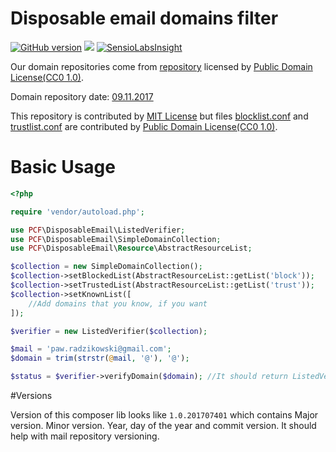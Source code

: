 # Disposable email domains filter
[![GitHub version](https://badge.fury.io/gh/purringCatFoundation%2FDisposableEmail.svg)](https://badge.fury.io/gh/purringCatFoundation%2FDisposableEmail) ![](https://travis-ci.org/purringCatFoundation/DisposableEmail.svg?branch=master) [![SensioLabsInsight](https://insight.sensiolabs.com/projects/2006a52e-6bae-4316-bdc8-ebf563fce5ed/mini.png)](https://insight.sensiolabs.com/projects/2006a52e-6bae-4316-bdc8-ebf563fce5ed)

Our domain repositories come from [repository](https://github.com/martenson/disposable-email-domains) licensed by [Public Domain License(CC0 1.0)](https://creativecommons.org/publicdomain/zero/1.0/).
 
Domain repository date: [09.11.2017](https://github.com/martenson/disposable-email-domains/commit/170d0826cae6f793801e6e39fd6eac7e9b314063#diff-45615409a4404da1979f49268dab8286)


This repository is contributed by [MIT License](LICENSE) but files [blocklist.conf](src/Resource/lists/blocklist.conf) and [trustlist.conf](src/Resource/lists/trustlist.conf) are contributed by [Public Domain License(CC0 1.0)](https://creativecommons.org/publicdomain/zero/1.0/).

# Basic Usage

```PHP
<?php

require 'vendor/autoload.php';

use PCF\DisposableEmail\ListedVerifier;
use PCF\DisposableEmail\SimpleDomainCollection;
use PCF\DisposableEmail\Resource\AbstractResourceList;

$collection = new SimpleDomainCollection();
$collection->setBlockedList(AbstractResourceList::getList('block'));
$collection->setTrustedList(AbstractResourceList::getList('trust'));
$collection->setKnownList([
    //Add domains that you know, if you want
]);

$verifier = new ListedVerifier($collection);

$mail = 'paw.radzikowski@gmail.com';
$domain = trim(strstr(@mail, '@'), '@');

$status = $verifier->verifyDomain($domain); //It should return ListedVerifier::DOMAIN_UNKNOWN
```

#Versions

Version of this composer lib looks like `1.0.201707401` which contains Major version. Minor version. Year, day of the year and commit version. 
It should help with mail repository versioning.
    
